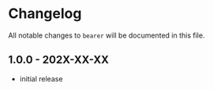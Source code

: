 # Changelog

All notable changes to `bearer` will be documented in this file.

## 1.0.0 - 202X-XX-XX

- initial release
